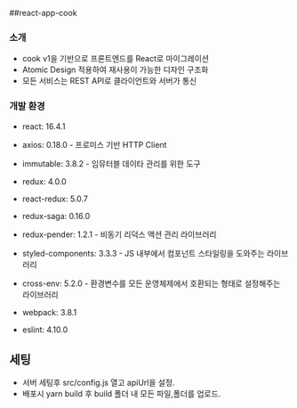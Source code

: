 ##react-app-cook

### 소개
- cook v1을 기반으로 프론트엔드를 React로 마이그레이션
- Atomic Design 적용하여 재사용이 가능한 디자인 구조화
- 모든 서비스는 REST API로 클라이언트와 서버가 통신
 
### 개발 환경

- react: 16.4.1

- axios: 0.18.0 - 프로미스 기반 HTTP Client

- immutable: 3.8.2 - 임뮤터블 데이타 관리를 위한 도구

- redux: 4.0.0

- react-redux: 5.0.7

- redux-saga: 0.16.0

- redux-pender: 1.2.1 - 비동기 리덕스 액션 관리 라이브러리

- styled-components: 3.3.3 - JS 내부에서 컴포넌트 스타일링을 도와주는 라이브러리

- cross-env: 5.2.0 - 환경변수를 모든 운영체제에서 호환되는 형태로 설정해주는 라이브러리

- webpack: 3.8.1

- eslint: 4.10.0

## 세팅
- 서버 세팅후 src/config.js 열고 apiUrl을 설정.
- 배포시 yarn build 후 build 폴더 내 모든 파일,폴더를 업로드.
